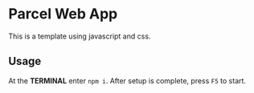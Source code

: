 # Parcel Web App

This is a template using javascript and css.

## Usage

At the **TERMINAL** enter `npm i`. After setup is complete, press `F5` to start.